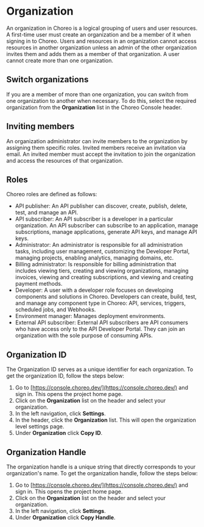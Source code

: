 ﻿# Organization

An organization in Choreo is a logical grouping of users and user resources. A first-time user must create an organization and be a member of it when signing in to Choreo. Users and resources in an organization cannot access resources in another organization unless an admin of the other organization invites them and adds them as a member of that organization. A user cannot create more than one organization.

## Switch organizations

If you are a member of more than one organization, you can switch from one organization to another when necessary. To do this, select the required organization from the **Organization** list in the Choreo Console header.

## Inviting members

An organization administrator can invite members to the organization by assigning them specific roles. Invited members receive an invitation via email. An invited member must accept the invitation to join the organization and access the resources of that organization.

## Roles

Choreo roles are defined as follows:

- API publisher: An API publisher can discover, create, publish, delete, test, and manage an API.
- API subscriber: An API subscriber is a developer in a particular organization. An API subscriber can subscribe to an application, manage subscriptions, manage applications, generate API keys, and manage API keys.
- Administrator: An administrator is responsible for all administration tasks, including user management, customizing the Developer Portal, managing projects, enabling analytics, managing domains, etc.
- Billing administrator: Is responsible for billing administration that includes viewing tiers, creating and viewing organizations, managing invoices, viewing and creating subscriptions, and viewing and creating payment methods.
- Developer: A user with a developer role focuses on developing components and solutions in Choreo. Developers can create, build, test, and manage any component type in Choreo: API, services, triggers, scheduled jobs, and Webhooks.
- Environment manager: Manages deployment environments.
- External API subscriber: External API subscribers are API consumers who have access only to the API Developer Portal. They can join an organization with the sole purpose of consuming APIs.

## Organization ID

The Organization ID serves as a unique identifier for each organization. To get the organization ID, follow the steps below:

1. Go to [https://console.choreo.dev/](https://console.choreo.dev/) and sign in. This opens the project home page.
2. Click on the **Organization** list on the header and select your organization.
3. In the left navigation, click **Settings**.
4. In the header, click the **Organization** list. This will open the organization level settings page. 
5. Under **Organization** click **Copy ID**.

## Organization Handle

The organization handle is a unique string that directly corresponds to your organization's name. To get the organization handle, follow the steps below:

1. Go to [https://console.choreo.dev/](https://console.choreo.dev/) and sign in. This opens the project home page.
2. Click on the **Organization** list on the header and select your organization.
3. In the left navigation, click **Settings**.
4. Under **Organization** click **Copy Handle**.